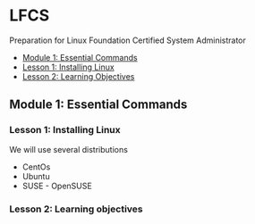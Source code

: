 # LFCS
Preparation for Linux Foundation Certified System Administrator

- [Module 1: Essential Commands](#module-1-essential-commands)
- [Lesson 1: Installing Linux](#lesson-1-installing-linux)
- [Lesson 2: Learning Objectives](#lesson-2-learning-objectives)
## Module 1: Essential Commands

### Lesson 1: Installing Linux
We will use several distributions
* CentOs
* Ubuntu
* SUSE - OpenSUSE

### Lesson 2: Learning objectives

